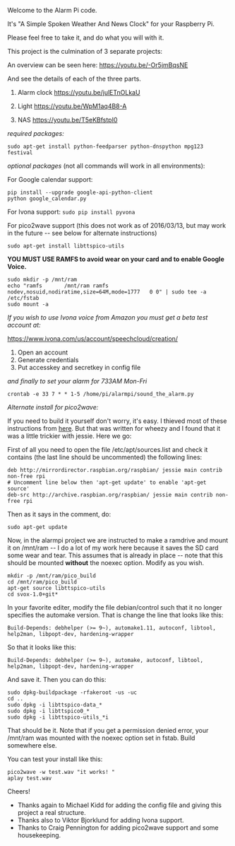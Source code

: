 Welcome to the Alarm Pi code.

It's "A Simple Spoken Weather And News Clock" for your Raspberry Pi.

Please feel free to take it, and do what you will with it.

This project is the culmination of 3 separate projects:

An overview can be seen here:  https://youtu.be/-Or5jmBqsNE

And see the details of each of the three parts.

1) Alarm clock https://youtu.be/julETnOLkaU 

2) Light https://youtu.be/WpM1aq4B8-A

3) NAS https://youtu.be/T5eKBfstpI0

*required packages:*

`sudo apt-get install python-feedparser python-dnspython mpg123 festival`


*optional packages* (not all commands will work in all environments):

For Google calendar support:
```shell
pip install --upgrade google-api-python-client
python google_calendar.py
```

For Ivona support:
`sudo pip install pyvona`


For pico2wave support (this does not work as of 2016/03/13, but may work in the future -- see below for alternate instructions)

`sudo apt-get install libttspico-utils`


**YOU MUST USE RAMFS to avoid wear on your card and to enable Google Voice.**

```shell
sudo mkdir -p /mnt/ram
echo "ramfs       /mnt/ram ramfs   nodev,nosuid,nodiratime,size=64M,mode=1777   0 0" | sudo tee -a /etc/fstab 
sudo mount -a
```

*If you wish to use Ivona voice from Amazon you must get a beta test account at:* 

https://www.ivona.com/us/account/speechcloud/creation/

1. Open an account 
2. Generate credentials
3. Put accesskey and secretkey in config file


*and finally to set your alarm for 733AM Mon-Fri*

`crontab -e 33 7 * * 1-5 /home/pi/alarmpi/sound_the_alarm.py`


*Alternate install for pico2wave:*


If you need to build it yourself don't worry, it's easy. I thieved most of these instructions from [here](http://rpihome.blogspot.com/2015/02/installing-pico-tts.html). But that was written for wheezy and I found that it was a little trickier with jessie. Here we go:

First of all you need to open the file /etc/apt/sources.list and check it contains (the last line should be uncommented) the following lines:

```shell
deb http://mirrordirector.raspbian.org/raspbian/ jessie main contrib non-free rpi
# Uncomment line below then 'apt-get update' to enable 'apt-get source'
deb-src http://archive.raspbian.org/raspbian/ jessie main contrib non-free rpi
```

Then as it says in the comment, do:

`sudo apt-get update`

Now, in the alarmpi project we are instructed to make a ramdrive and mount it on /mnt/ram -- I do a lot of my work here because it saves the SD card some wear and tear. This assumes that is already in place -- note that this should be mounted **without** the noexec option. Modify as you wish.

```shell
mkdir -p /mnt/ram/pico_build
cd /mnt/ram/pico_build
apt-get source libttspico-utils
cd svox-1.0+git*
```

In your favorite editer, modify the file debian/control such that it no longer specifies the automake version. That is change the line that looks like this:

`Build-Depends: debhelper (>= 9~), automake1.11, autoconf, libtool, help2man, libpopt-dev, hardening-wrapper`

So that it looks like this:

`Build-Depends: debhelper (>= 9~), automake, autoconf, libtool, help2man, libpopt-dev, hardening-wrapper`

And save it. Then you can do this:

```shell
sudo dpkg-buildpackage -rfakeroot -us -uc
cd ..
sudo dpkg -i libttspico-data_*
sudo dpkg -i libttspico0_*
sudo dpkg -i libttspico-utils_*i
```

That should be it. Note that if you get a permission denied error, your /mnt/ram was mounted with the noexec option set in fstab. Build somewhere else.

You can test your install like this:

```shell
pico2wave -w test.wav "it works! "
aplay test.wav
```

Cheers!
 


- Thanks again to Michael Kidd for adding the config file and giving this project a real structure.  
- Thanks also to Viktor Bjorklund for adding Ivona support.
- Thanks to Craig Pennington for adding pico2wave support and some housekeeping.


